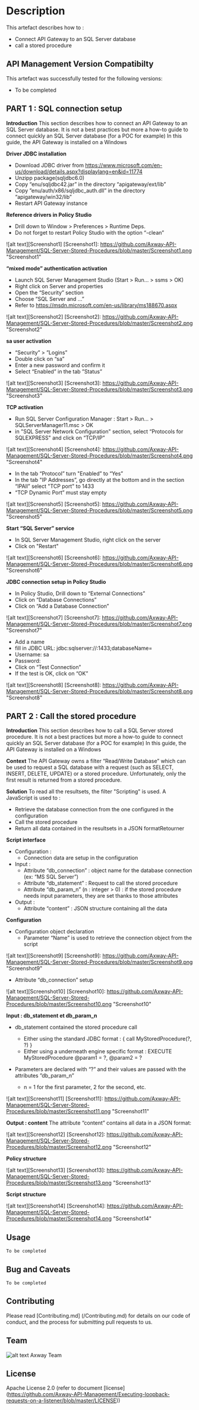 # Description
This artefact describes how to :
- Connect API Gateway to an SQL Server database
- call a stored procedure 


## API Management Version Compatibilty
This artefact was successfully tested for the following versions:
- To be completed


## PART 1 : SQL connection setup
**Introduction**
This section describes how to connect an API Gateway to an SQL Server database. It is not a best practices but more a how-to guide to connect quickly an SQL Server database (for a POC for example)
In this guide, the API Gateway is installed on a Windows

**Driver JDBC installation**
- Download JDBC driver from https://www.microsoft.com/en-us/download/details.aspx?displaylang=en&id=11774
- Unzipp package(sqljdbc6.0)
- Copy “enu/sqljdbc42.jar” in the directory “apigateway/ext/lib”
- Copy ”enu/auth/x86/sqljdbc_auth.dll” in the directory “apigateway/win32/lib”
- Restart API Gateway instance

**Reference drivers in Policy Studio**
- Drill down to Window > Preferences > Runtime Deps.
- Do not forget to restart Policy Studio with the option “-clean”

![alt text][Screenshot1]
[Screenshot1]: https://github.com/Axway-API-Management/SQL-Server-Stored-Procedures/blob/master/Screenshot1.png  "Screenshot1"   

**“mixed mode” authentication activation**
- Launch SQL Server Management Studio (Start > Run… > ssms > OK)
- Right click on Server and properties
- Open the “Security” section
- Choose “SQL Server and …”
- Refer to https://msdn.microsoft.com/en-us/library/ms188670.aspx

![alt text][Screenshot2]
[Screenshot2]: https://github.com/Axway-API-Management/SQL-Server-Stored-Procedures/blob/master/Screenshot2.png  "Screenshot2"   

**sa user activation**
- “Security” > ”Logins”
- Double click on “sa”
- Enter a new password and confirm it
- Select “Enabled” in the tab ”Status”  

![alt text][Screenshot3]
[Screenshot3]: https://github.com/Axway-API-Management/SQL-Server-Stored-Procedures/blob/master/Screenshot3.png  "Screenshot3"   

**TCP activation**
- Run SQL Server Configuration Manager : Start > Run… > SQLServerManager11.msc > OK
- in "SQL Server Network Configuration" section, select “Protocols for SQLEXPRESS" and click on “TCP/IP”

![alt text][Screenshot4]
[Screenshot4]: https://github.com/Axway-API-Management/SQL-Server-Stored-Procedures/blob/master/Screenshot4.png  "Screenshot4"   

- In the tab “Protocol” turn "Enabled” to “Yes”
- In the tab "IP Addresses”, go directly at the bottom and in the section “IPAll” select "TCP port" to 1433
- “TCP Dynamic Port” must stay empty

![alt text][Screenshot5]
[Screenshot5]: https://github.com/Axway-API-Management/SQL-Server-Stored-Procedures/blob/master/Screenshot5.png  "Screenshot5"   

**Start “SQL Server” service**
- In SQL Server Management Studio, right click on the server
- Click on "Restart"

![alt text][Screenshot6]
[Screenshot6]: https://github.com/Axway-API-Management/SQL-Server-Stored-Procedures/blob/master/Screenshot6.png  "Screenshot6"   

**JDBC connection setup in Policy Studio**
- In Policy Studio, Drill down to “External Connections”
- Click on “Database Connections”
- Click on “Add a Database Connection”

![alt text][Screenshot7]
[Screenshot7]: https://github.com/Axway-API-Management/SQL-Server-Stored-Procedures/blob/master/Screenshot7.png  "Screenshot7"   

- Add a name
- fill in JDBC URL: jdbc:sqlserver://<server>:1433;databaseName=<db>
- Username: sa
- Password: <sa password>
- Click on “Test Connection”
- If the test is OK, click on “OK”

![alt text][Screenshot8]
[Screenshot8]: https://github.com/Axway-API-Management/SQL-Server-Stored-Procedures/blob/master/Screenshot8.png  "Screenshot8"   

## PART 2 : Call the stored procedure
**Introduction**
This section describes how to call a SQL Server stored procedure. It is not a best practices but more a how-to guide to connect quickly an SQL Server database (for a POC for example)
In this guide, the API Gateway is installed on a Windows

**Context**
The API Gateway owns a filter “Read/Write Database” which can be used to request a SQL database with a request (such as SELECT, INSERT, DELETE, UPDATE) or a stored procedure.
Unfortunately, only the first result is returned from a stored procedure.

**Solution**
To read all the resultsets, the filter "Scripting" is used.
A JavaScript is used to : 
- Retrieve the database connection from the one configured in the configuration
- Call the stored procedure
- Return all data contained in the resultsets in a JSON formatRetourner

**Script interface**
- Configuration :
  * Connection data are setup in the configuration
- Input : 
  * Attribute “db_connection” : object name for the database connection (ex: “MS SQL Server”)
  * Attribute “db_statement” : Request to call the stored procedure
  * Attribute “db_param_n” (n : integer > 0) : if the stored procedure needs input parameters, they are set thanks to those attributes 
- Output :
  * Attribute “content” : JSON structure containing all the data
 
**Configuration**
- Configuration object declaration
  * Parameter “Name” is used to retrieve the connection object from the script
  
![alt text][Screenshot9]
[Screenshot9]: https://github.com/Axway-API-Management/SQL-Server-Stored-Procedures/blob/master/Screenshot9.png  "Screenshot9"   

- Attribute “db_connection” setup 

![alt text][Screenshot10]
[Screenshot10]: https://github.com/Axway-API-Management/SQL-Server-Stored-Procedures/blob/master/Screenshot10.png  "Screenshot10"   

**Input : db_statement et db_param_n**
- db_statement contained the stored procedure call 
  * Either using the standard JDBC format : { call MyStoredProcedure(?, ?) }
  * Either using a underneath engine specific format : EXECUTE MyStoredProcedure @param1 = ?, @param2 = ?

- Parameters are declared with “?” and their values are passed with the attributes ”db_param_n”
  * n = 1 for the first parameter, 2 for the second, etc.

![alt text][Screenshot11]
[Screenshot11]: https://github.com/Axway-API-Management/SQL-Server-Stored-Procedures/blob/master/Screenshot11.png  "Screenshot11"   

**Output : content**
The attribute “content” contains all data in a JSON format:

![alt text][Screenshot12]
[Screenshot12]: https://github.com/Axway-API-Management/SQL-Server-Stored-Procedures/blob/master/Screenshot12.png  "Screenshot12"   

**Policy structure**

![alt text][Screenshot13]
[Screenshot13]: https://github.com/Axway-API-Management/SQL-Server-Stored-Procedures/blob/master/Screenshot13.png  "Screenshot13"   

**Script structure**

![alt text][Screenshot14]
[Screenshot14]: https://github.com/Axway-API-Management/SQL-Server-Stored-Procedures/blob/master/Screenshot14.png  "Screenshot14"   


## Usage
```
To be completed
```

   

## Bug and Caveats

```
To be completed
```

## Contributing

Please read [Contributing.md] (/Contributing.md) for details on our code of conduct, and the process for submitting pull requests to us.

## Team

![alt text][Axwaylogo] Axway Team

[Axwaylogo]: https://github.com/Axway-API-Management/Common/blob/master/img/AxwayLogoSmall.png  "Axway logo"


## License
Apache License 2.0 (refer to document [license] (https://github.com/Axway-API-Management/Executing-loopback-requests-on-a-listener/blob/master/LICENSE))

